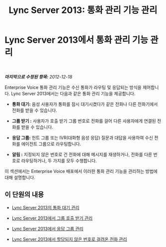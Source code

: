 ﻿---
title: 'Lync Server 2013: 통화 관리 기능 관리'
TOCTitle: 통화 관리 기능 관리
ms:assetid: c1261140-7a17-4bb2-9823-aa2cf307067c
ms:mtpsurl: https://technet.microsoft.com/ko-kr/library/JJ721872(v=OCS.15)
ms:contentKeyID: 49885963
ms.date: 08/24/2015
mtps_version: v=OCS.15
ms.translationtype: HT
---

# Lync Server 2013에서 통화 관리 기능 관리

 

_**마지막으로 수정된 항목:** 2012-12-18_

Enterprise Voice 통화 관리 기능은 수신 통화가 라우팅 및 응답되는 방식을 제어합니다. Lync Server 2013에서는 다음과 같은 통화 관리 기능을 제공합니다.

  - **통화 대기:** 음성 사용자가 통화를 잠시 대기시켰다가 같은 전화나 다른 전화기에서 전화를 받을 수 있습니다.

  - **그룹 받기 :** 사용자가 호출 받기 그룹 번호로 전화를 걸어 다른 사용자에게 연결된 전화를 받을 수 있습니다.

  - **응답 그룹:** 헌트 그룹 또는 IVR(대화형 음성 응답) 질문과 대답을 사용하여 수신 전화를 에이전트 그룹으로 라우팅합니다.

  - **알림 :** 지정되지 않은 번호로 건 전화에 대해 메시지를 재생하거나, 전화를 다른 번호로 라우팅하거나, 두 가지를 모두 수행합니다.

이 섹션에서는 Enterprise Voice 배포에서 이러한 통화 관리 기능을 관리하는 방법에 대해 설명합니다.

## 이 단원의 내용

  - [Lync Server 2013의 통화 대기 관리](lync-server-2013-managing-call-park.md)

  - [Lync Server 2013에서 그룹 호출 받기 관리](lync-server-2013-managing-group-call-pickup.md)

  - [Lync Server 2013에서 응답 그룹 관리](lync-server-2013-managing-response-groups.md)

  - [Lync Server 2013에서 할당되지 않은 번호로 걸려온 전화 관리](lync-server-2013-managing-calls-to-unassigned-numbers.md)

